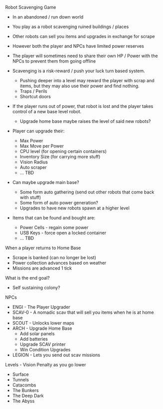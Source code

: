 Robot Scavenging Game
- In an abandoned / run down world
- You play as a robot scavenging ruined buildings / places
- Other robots can sell you items and upgrades in exchange for scrape
- However both the player and NPCs have limited power reserves
- The player will sometimes need to share their own HP / Power with the NPCs to prevent them from going offline
- Scavenging is a risk-reward / push your luck turn based system.
    - Pushing deeper into a level may reward the player with scrap and items, but they may also use their power and find nothing.
    - Traps / Perils
    - Shortcut doors
- If the player runs out of power, that robot is lost and the player takes control of a new base level robot.
    - Upgrade home base maybe raises the level of said new robots?

- Player can upgrade their:
    - Max Power
    - Max Move per Power
    - CPU level (for opening certain containers)
    - Inventory Size (for carrying more stuff)
    - Vision Radius
    - Auto scraper
    - ... TBD

- Can maybe upgrade main base?
    - Some form auto gathering (send out other robots that come back with stuff)
    - Some form of auto power generation?
    - Upgrades to have new robots spawn at a higher level

- Items that can be found and bought are:
    - Power Cells - regain some power
    - USB Keys - force open a locked container
    - ... TBD

When a player returns to Home Base
- Scrape is banked (can no longer be lost)
- Power collection advances based on weather
- Missions are advanced 1 tick

What is the end goal?
- Self sustaining colony?

NPCs
- ENGI - The Player Upgrader
- SCAV-0 - A nomadic scav that will sell you items when he is at home base
- SCOUT - Unlocks lower maps
- ARCH - Upgrade Home Base
    - Add solar panels
    - Add batteries
    - Upgrade SCAV printer
    - Win Condition Upgrades
- LEGION - Lets you send out scav missions

Levels - Vision Penalty as you go lower
- Surface
- Tunnels
- Catacombs
- The Bunkers
- The Deep Dark
- The Abyss